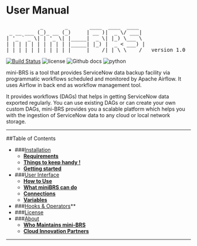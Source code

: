 # User Manual

<pre>
           _       _       ____  ____  ____
 _ __ ___ (_)_ __ (_)     | __ )|  _ \/ ___|
| '_ ` _ \| | '_ \| |_____|  _ \| |_) \___ \
| | | | | | | | | | |_____| |_) |  _ < ___) |
|_| |_| |_|_|_| |_|_|     |____/|_| \_\____/   version 1.0
</pre>


[![Build Status](https://travis-ci.org/Cloud-Innovation-Partners/miniBRS.svg?branch=v1-0-dev)](https://travis-ci.org/Cloud-Innovation-Partners/miniBRS) ![license](https://img.shields.io/badge/license-Apache2-blue) ![Github docs](https://img.shields.io/badge/docs-passing-green) ![python](https://img.shields.io/badge/python-3.6-blue)

mini-BRS is a tool that provides ServiceNow data backup facility via programmatic workflows scheduled and monitored
by Apache Airflow. It uses Airflow in back end as workflow management tool.

It provides workflows (DAGs) that helps in getting ServiceNow data exported regularly. You can use existing DAGs or can create your own custom DAGs, mini-BRS provides you a scalable platform which helps you with the
ingestion of ServiceNow data to any cloud or local network storage.

---

##Table of Contents

* ###[Installation](installation.md)
    - **[Requirements](installation.md#requirements)**
    - **[Things to keep handy !](installation.md#things-to-keep-handy-!)**
    - **[Getting started](installation.md#getting-started)**
* ###[User Interface](user_interface.md)
    - **[How to Use](user_intserface.md#how-to-use)**
    - **[What miniBRS can do](user_interface.md#what-mini-brs-can-do-)**
    - **[Connections](user_interface.md#connections)**
    - **[Variables](user_interface.md#variables)**
* ###[Hooks & Operators](hooks_and_operators.md)**
* ###[License](LICENSE.md)
* ###[About](about.md)
    - **[Who Maintains mini-BRS](about.md#who-maintains-mini-brs)**
    - **[Cloud Innovation Partners](about.md#cloud-innovation-partners)**

---